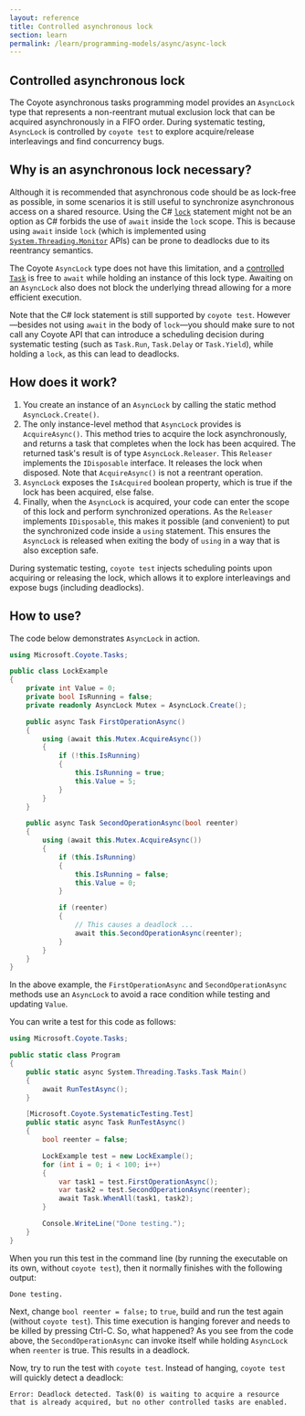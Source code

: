 ```yaml
---
layout: reference
title: Controlled asynchronous lock
section: learn
permalink: /learn/programming-models/async/async-lock
---
```


## Controlled asynchronous lock

The Coyote asynchronous tasks programming model provides an `AsyncLock` type that represents a
non-reentrant mutual exclusion lock that can be acquired asynchronously in a FIFO order. During
systematic testing, `AsyncLock` is controlled by `coyote test` to explore acquire/release
interleavings and find concurrency bugs.

## Why is an asynchronous lock necessary?

Although it is recommended that asynchronous code should be as lock-free as possible, in some
scenarios it is still useful to synchronize asynchronous access on a shared resource. Using the C#
[`lock`](https://docs.microsoft.com/en-us/dotnet/csharp/language-reference/keywords/lock-statement)
statement might not be an option as C# forbids the use of `await` inside the `lock` scope. This is
because using `await` inside `lock` (which is implemented using
[`System.Threading.Monitor`](https://docs.microsoft.com/en-us/dotnet/api/system.threading.monitor)
APIs) can be prone to deadlocks due to its reentrancy semantics.

The Coyote `AsyncLock` type does not have this limitation, and a [controlled `Task`](overview) is
free to `await` while holding an instance of this lock type. Awaiting on an `AsyncLock` also does
not block the underlying thread allowing for a more efficient execution.

Note that the C# lock statement is still supported by `coyote test`. However&mdash;besides not using
`await` in the body of `lock`&mdash;you should make sure to not call any Coyote API that can
introduce a scheduling decision during systematic testing (such as `Task.Run`, `Task.Delay` or
`Task.Yield`), while holding a `lock`, as this can lead to deadlocks.

## How does it work?

1. You create an instance of an `AsyncLock` by calling the static method `AsyncLock.Create()`.
2. The only instance-level method that `AsyncLock` provides is `AcquireAsync()`. This method tries
   to acquire the lock asynchronously, and returns a task that completes when the lock has been
   acquired. The returned task's result is of type `AsyncLock.Releaser`. This `Releaser` implements
   the `IDisposable` interface. It releases the lock when disposed. Note that `AcquireAsync()` is
   not a reentrant operation. 
3. `AsyncLock` exposes the `IsAcquired` boolean property, which is true if the lock has been
   acquired, else false.
4. Finally, when the `AsyncLock` is acquired, your code can enter the scope of this lock and perform
   synchronized operations. As the `Releaser` implements `IDisposable`, this makes it possible (and
   convenient) to put the synchronized code inside a `using` statement. This ensures the `AsyncLock`
   is released when exiting the body of `using` in a way that is also exception safe.

During systematic testing, `coyote test` injects scheduling points upon acquiring or releasing the
lock, which allows it to explore interleavings and expose bugs (including deadlocks).

## How to use?

The code below demonstrates `AsyncLock` in action.
 
```c#
using Microsoft.Coyote.Tasks;

public class LockExample
{
    private int Value = 0;
    private bool IsRunning = false;
    private readonly AsyncLock Mutex = AsyncLock.Create();

    public async Task FirstOperationAsync()
    {
        using (await this.Mutex.AcquireAsync())
        {
            if (!this.IsRunning)
            {
                this.IsRunning = true;
                this.Value = 5;
            }
        }
    }

    public async Task SecondOperationAsync(bool reenter)
    {
        using (await this.Mutex.AcquireAsync())
        {
            if (this.IsRunning)
            {
                this.IsRunning = false;
                this.Value = 0;
            }

            if (reenter)
            {
                // This causes a deadlock ...
                await this.SecondOperationAsync(reenter);
            }
        }
    }
}
```

In the above example, the `FirstOperationAsync` and `SecondOperationAsync` methods use an
`AsyncLock` to avoid a race condition while testing and updating `Value`.

You can write a test for this code as follows:

```c#
using Microsoft.Coyote.Tasks;

public static class Program
{
    public static async System.Threading.Tasks.Task Main()
    {
        await RunTestAsync();
    }

    [Microsoft.Coyote.SystematicTesting.Test]
    public static async Task RunTestAsync()
    {
        bool reenter = false;

        LockExample test = new LockExample();
        for (int i = 0; i < 100; i++)
        {
            var task1 = test.FirstOperationAsync();
            var task2 = test.SecondOperationAsync(reenter);
            await Task.WhenAll(task1, task2);
        }

        Console.WriteLine("Done testing.");
    }
}
```

When you run this test in the command line (by running the executable on its own, without `coyote
test`), then it normally finishes with the following output:

```
Done testing.
```

Next, change `bool reenter = false;` to `true`, build and run the test again (without `coyote
test`). This time execution is hanging forever and needs to be killed by pressing Ctrl-C. So, what
happened? As you see from the code above, the `SecondOperationAsync` can invoke itself while holding
`AsyncLock` when `reenter` is true. This results in a deadlock.

Now, try to run the test with `coyote test`. Instead of hanging, `coyote test` will quickly detect a
deadlock:

```
Error: Deadlock detected. Task(0) is waiting to acquire a resource that is already acquired, but no other controlled tasks are enabled.
```
